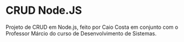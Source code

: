 
 # CRUD Node.JS

 Projeto de CRUD em Node.js, feito por Caio Costa em conjunto com o Professor Márcio do curso de Desenvolvimento de Sistemas.
